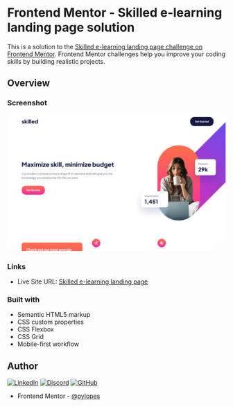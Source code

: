 # Frontend Mentor - Skilled e-learning landing page solution

This is a solution to the [Skilled e-learning landing page challenge on Frontend Mentor](https://www.frontendmentor.io/challenges/skilled-elearning-landing-page-S1ObDrZ8q). Frontend Mentor challenges help you improve your coding skills by building realistic projects.
## Overview

### Screenshot

![](./screenshot.png)

### Links

- Live Site URL: [Skilled e-learning landing page](https://pylopes.github.io/skilled-elearning/)

### Built with

- Semantic HTML5 markup
- CSS custom properties
- CSS Flexbox
- CSS Grid
- Mobile-first workflow

## Author

[![LinkedIn](https://img.shields.io/badge/LinkedIn-0077B5?style=for-the-badge&logo=linkedin&logoColor=white)](https://www.linkedin.com/in/pylopes/)
[![Discord](https://img.shields.io/badge/Discord-7289DA?style=for-the-badge&logo=discord&logoColor=white)](https://discord.com/channels/@pylopes/)
[![GitHub](https://img.shields.io/badge/GitHub-100000?style=for-the-badge&logo=github&logoColor=white)](https://github.com/pylopes)

- Frontend Mentor - [@pylopes](https://www.frontendmentor.io/profile/pylopes)
